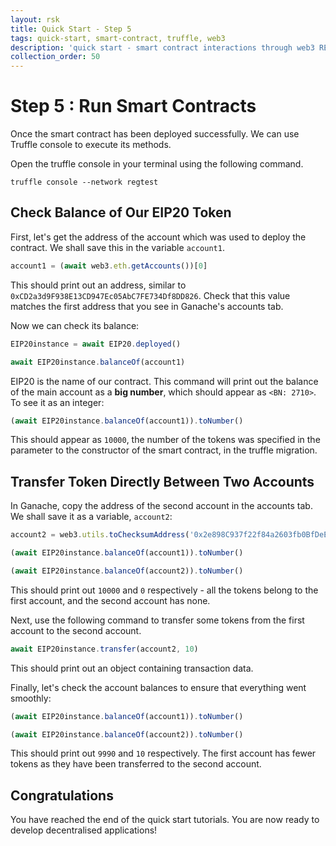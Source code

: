 ```yaml
---
layout: rsk
title: Quick Start - Step 5
tags: quick-start, smart-contract, truffle, web3
description: 'quick start - smart contract interactions through web3 REPL'
collection_order: 50
---
```


# Step 5 : Run Smart Contracts

Once the smart contract has been deployed successfully.
We can use Truffle console to execute its methods.

Open the truffle console in your terminal using the following command.

```shell
truffle console --network regtest

```

## Check Balance of Our EIP20 Token

First, let's get the address of the account which was
used to deploy the contract.
We shall save this in the variable `account1`.

```javascript
account1 = (await web3.eth.getAccounts())[0]
```

This should print out an address,
similar to `0xCD2a3d9F938E13CD947Ec05AbC7FE734Df8DD826`.
Check that this value matches the first address that
you see in Ganache's accounts tab.

Now we can check its balance:

```javascript
EIP20instance = await EIP20.deployed()

await EIP20instance.balanceOf(account1)
```

EIP20 is the name of our contract.
This command will print out the balance of the main account
as a **big number**, which should appear as `<BN: 2710>`.
To see it as an integer:

```javascript
(await EIP20instance.balanceOf(account1)).toNumber()
```

This should appear as `10000`,
the number of the tokens was specified in the parameter to
the constructor of the smart contract, in the truffle migration.

## Transfer Token Directly Between Two Accounts

In Ganache, copy the address of the second account in the accounts tab.
We shall save it as a variable, `account2`:

```javascript
account2 = web3.utils.toChecksumAddress('0x2e898C937f22f84a2603fb0BfDeEF43CdAC87f93')

(await EIP20instance.balanceOf(account1)).toNumber()

(await EIP20instance.balanceOf(account2)).toNumber()
```

This should print out `10000` and `0` respectively -
all the tokens belong to the first account,
and the second account has none.

Next, use the following command to transfer some tokens from
the first account to the second account.

```javascript
await EIP20instance.transfer(account2, 10)
```

This should print out an object containing transaction data.

Finally, let's check the account balances to ensure
that everything went smoothly:

```javascript
(await EIP20instance.balanceOf(account1)).toNumber()

(await EIP20instance.balanceOf(account2)).toNumber()
```

This should print out `9990` and `10` respectively.
The first account has fewer tokens as they have been
transferred to the second account.

## Congratulations

You have reached the end of the quick start tutorials.
You are now ready to develop decentralised applications!
